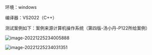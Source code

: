 环境：windows

编译器：VS2022（C++）

测试案例如下：案例来源计算机操作系统（第四版-汤小丹-P122所给案例）

![image-20221225234005888](C:\Users\lkopu\AppData\Roaming\Typora\typora-user-images\image-20221225234005888.png)

![image-20221225234031351](C:\Users\lkopu\AppData\Roaming\Typora\typora-user-images\image-20221225234031351.png)